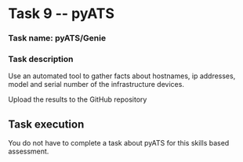 # Task 9 -- pyATS

### Task name: pyATS/Genie

### Task description

Use an automated tool to gather facts about hostnames, ip addresses, model and serial number of the infrastructure devices.

Upload the results to the GitHub repository

## Task execution

You do not have to complete a task about pyATS for this skills based assessment.
